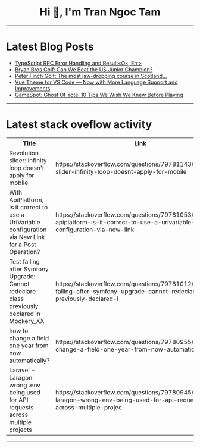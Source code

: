 <h1 align="center">Hi 👋, I'm Tran Ngoc Tam</h1>

---

# Latest Blog Posts 
<!-- BLOG-POST-LIST:START -->
- [TypeScript RPC Error Handling and Result&lt;Ok, Err&gt;](https://dev.to/dj_nuo/typescript-rpc-error-handling-and-resultok-err-17ka)
- [Bryan Bros Golf: Can We Beat the US Junior Champion?](https://dev.to/youtube_golf/bryan-bros-golf-can-we-beat-the-us-junior-champion-3jd2)
- [Peter Finch Golf: The most jaw-dropping course in Scotland...](https://dev.to/youtube_golf/peter-finch-golf-the-most-jaw-dropping-course-in-scotland-1fc0)
- [Vue Theme for VS Code — Now with More Language Support and Improvements](https://dev.to/mariorodeghiero/vue-theme-for-vs-code-now-with-more-language-support-and-improvements-37fa)
- [GameSpot: Ghost Of Yotei 10 Tips We Wish We Knew Before Playing](https://dev.to/gg_news/gamespot-ghost-of-yotei-10-tips-we-wish-we-knew-before-playing-4029)
<!-- BLOG-POST-LIST:END -->

---

# Latest stack oveflow activity
<table>
  <tr><th>Title</th><th>Link</th></tr>
  <!-- STACKOVERFLOW:START --><tr><td>Revolution slider: infinity loop doesn&#39;t apply for mobile</td><td>https://stackoverflow.com/questions/79781143/revolution-slider-infinity-loop-doesnt-apply-for-mobile</td></tr><tr><td>With ApiPlatform, is it correct to use a UriVariable configuration via New Link for a Post Operation?</td><td>https://stackoverflow.com/questions/79781053/with-apiplatform-is-it-correct-to-use-a-urivariable-configuration-via-new-link</td></tr><tr><td>Test failing after Symfony Upgrade: Cannot redeclare class previously declared in Mockery_XX</td><td>https://stackoverflow.com/questions/79781012/test-failing-after-symfony-upgrade-cannot-redeclare-class-previously-declared-i</td></tr><tr><td>how to change a field one year from now automatically?</td><td>https://stackoverflow.com/questions/79780955/how-to-change-a-field-one-year-from-now-automatically</td></tr><tr><td>Laravel + Laragon: wrong .env being used for API requests across multiple projects</td><td>https://stackoverflow.com/questions/79780945/laravel-laragon-wrong-env-being-used-for-api-requests-across-multiple-projec</td></tr><!-- STACKOVERFLOW:END -->
</table>

---


